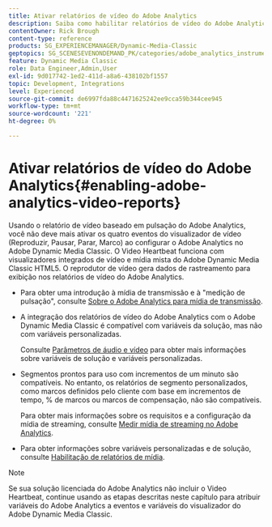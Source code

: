 ```yaml
---
title: Ativar relatórios de vídeo do Adobe Analytics
description: Saiba como habilitar relatórios de vídeo do Adobe Analytics no Adobe Dynamic Media Classic.
contentOwner: Rick Brough
content-type: reference
products: SG_EXPERIENCEMANAGER/Dynamic-Media-Classic
geptopics: SG_SCENESEVENONDEMAND_PK/categories/adobe_analytics_instrumentation_kit
feature: Dynamic Media Classic
role: Data Engineer,Admin,User
exl-id: 9d017742-1ed2-411d-a8a6-438102bf1557
topic: Development, Integrations
level: Experienced
source-git-commit: de6997fda88c4471625242ee9cca59b344cee945
workflow-type: tm+mt
source-wordcount: '221'
ht-degree: 0%

---
```


# Ativar relatórios de vídeo do Adobe Analytics{#enabling-adobe-analytics-video-reports}

Usando o relatório de vídeo baseado em pulsação do Adobe Analytics, você não deve mais ativar os quatro eventos do visualizador de vídeo (Reproduzir, Pausar, Parar, Marco) ao configurar o Adobe Analytics no Adobe Dynamic Media Classic. O Video Heartbeat funciona com visualizadores integrados de vídeo e mídia mista do Adobe Dynamic Media Classic HTML5. O reprodutor de vídeo gera dados de rastreamento para exibição nos relatórios de vídeo do Adobe Analytics.

* Para obter uma introdução à mídia de transmissão e à &quot;medição de pulsação&quot;, consulte [Sobre o Adobe Analytics para mídia de transmissão](https://experienceleague.adobe.com/pt-br/docs/media-analytics/using/media-overview).

* A integração dos relatórios de vídeo do Adobe Analytics com o Adobe Dynamic Media Classic é compatível com variáveis da solução, mas não com variáveis personalizadas.

  Consulte [Parâmetros de áudio e vídeo](https://experienceleague.adobe.com/pt-br/docs/media-analytics/using/implementation/variables/audio-video-parameters) para obter mais informações sobre variáveis de solução e variáveis personalizadas.

* Segmentos prontos para uso com incrementos de um minuto são compatíveis. No entanto, os relatórios de segmento personalizados, como marcos definidos pelo cliente com base em incrementos de tempo, % de marcos ou marcos de compensação, não são compatíveis.

  Para obter mais informações sobre os requisitos e a configuração da mídia de streaming, consulte [Medir mídia de streaming no Adobe Analytics](https://experienceleague.adobe.com/pt-br/docs/media-analytics/using/media-overview).

* Para obter informações sobre variáveis personalizadas e de solução, consulte [Habilitação de relatórios de mídia](https://experienceleague.adobe.com/pt-br/docs/media-analytics/using/media-reports/media-reports-enable#media-reports).

>[!NOTE]
>
>Se sua solução licenciada do Adobe Analytics não incluir o Video Heartbeat, continue usando as etapas descritas neste capítulo para atribuir variáveis do Adobe Analytics a eventos e variáveis do visualizador do Adobe Dynamic Media Classic.
